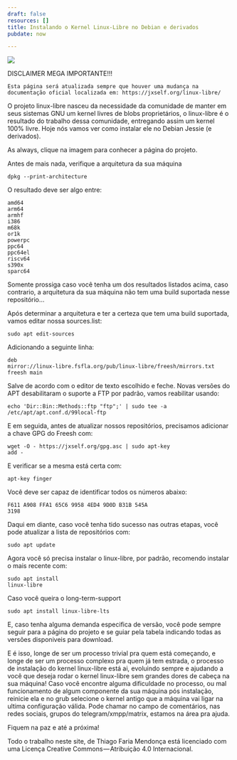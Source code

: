```yaml
---
draft: false
resources: []
title: Instalando o Kernel Linux-Libre no Debian e derivados
pubdate: now

---
```

![](https://web.archive.org/web/20180918221520im_/http://www.fsfla.org/ikiwiki/selibre/linux-libre/100gnu+freedo.png)

DISCLAIMER MEGA IMPORTANTE!!!

    Esta página será atualizada sempre que houver uma mudança na documentação oficial localizada em: https://jxself.org/linux-libre/

O projeto linux-libre nasceu da necessidade da comunidade de manter em seus sistemas GNU um kernel livres de blobs proprietários, o linux-libre é o resultado do trabalho dessa comunidade, entregando assim um kernel 100% livre. Hoje nós vamos ver como instalar ele no Debian Jessie (e derivados).

As always, clique na imagem para conhecer a página do projeto.

Antes de mais nada, verifique a arquitetura da sua máquina

    dpkg --print-architecture

O resultado deve ser algo entre:

    amd64
    arm64
    armhf
    i386
    m68k
    or1k
    powerpc
    ppc64
    ppc64el
    riscv64
    s390x
    sparc64

Somente prossiga caso você tenha um dos resultados listados acima, caso contrario, a arquitetura da sua máquina não tem uma build suportada nesse repositório…

Após determinar a arquitetura e ter a certeza que tem uma build suportada, vamos editar nossa sources.list:

    sudo apt edit-sources

Adicionando a seguinte linha:

    deb
    mirror://linux-libre.fsfla.org/pub/linux-libre/freesh/mirrors.txt
    freesh main

Salve de acordo com o editor de texto escolhido e feche.
Novas versões do APT desabilitaram o suporte a FTP por padrão, vamos reabilitar usando:

    echo 'Dir::Bin::Methods::ftp "ftp";' | sudo tee -a
    /etc/apt/apt.conf.d/99local-ftp

E em seguida, antes de atualizar nossos repositórios, precisamos adicionar a chave GPG do Freesh com:

    wget -O - https://jxself.org/gpg.asc | sudo apt-key
    add -

E verificar se a mesma está certa com:

    apt-key finger

Você deve ser capaz de identificar todos os números abaixo:

    F611 A908 FFA1 65C6 9958 4ED4 9D0D B31B 545A
    3198

Daqui em diante, caso você tenha tido sucesso nas outras etapas, você pode atualizar a lista de repositórios com:

    sudo apt update

Agora você só precisa instalar o linux-libre, por padrão, recomendo instalar o mais recente com:

    sudo apt install
    linux-libre

Caso você queira o long-term-support

    sudo apt install linux-libre-lts

E, caso tenha alguma demanda especifica de versão, você pode sempre seguir para a página do projeto e se guiar pela tabela indicando todas as versões disponiveis para download.

E é isso, longe de ser um processo trivial pra quem está começando, e longe de ser um processo complexo pra quem já tem estrada, o processo de instalação do kernel linux-libre está ai, evoluindo sempre e ajudando a você que deseja rodar o kernel linux-libre sem grandes dores de cabeça na sua máquina!
Caso você encontre alguma dificuldade no processo, ou mal funcionamento de algum componente da sua máquina pós instalação, reinicie ela e no grub selecione o kernel antigo que a máquina vai ligar na ultima configuração válida. Pode chamar no campo de comentários, nas redes sociais, grupos do telegram/xmpp/matrix, estamos na área pra ajuda.

Fiquem na paz e até a próxima!

Todo o trabalho neste site, de Thiago Faria Mendonça está licenciado com uma Licença Creative Commons — Atribuição 4.0 Internacional.
